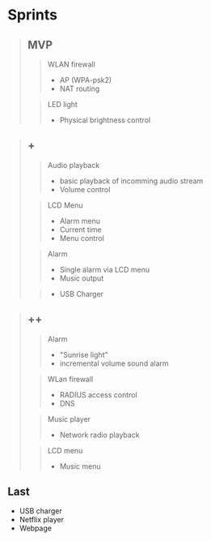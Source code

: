 # Sprints
> ## MVP
>> WLAN firewall
>> - AP (WPA-psk2)
>> - NAT routing
>
>> LED light
>> - Physical brightness control

> ## +
>> Audio playback
>> - basic playback of incomming audio stream
>> - Volume control
> 
>> LCD Menu
>> - Alarm menu
>> - Current time
>> - Menu control
> 
>> Alarm
>> - Single alarm via LCD menu
>> - Music output
> 
>> - USB Charger

> ## ++ 
>> Alarm
>> - "Sunrise light"
>> - incremental volume sound alarm
>
>> WLan firewall
>> - RADIUS access control
>> - DNS
>
>> Music player
>> - Network radio playback
>
>> LCD menu
>> - Music menu




## Last
- USB charger
- Netflix player
- Webpage
